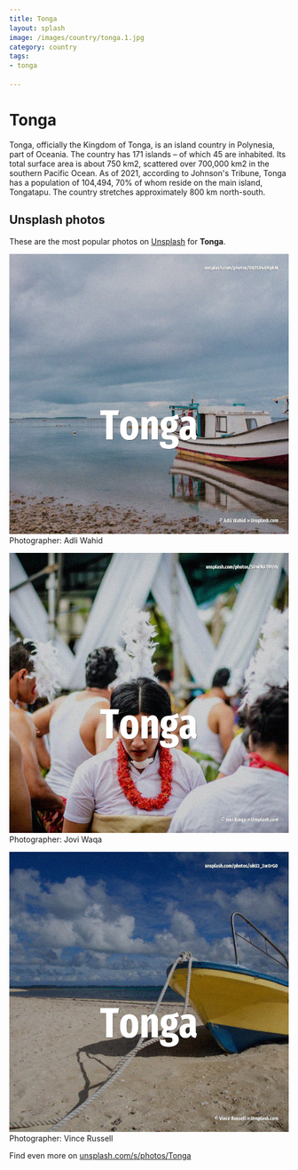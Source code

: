 ```yaml
---
title: Tonga
layout: splash
image: /images/country/tonga.1.jpg
category: country
tags:
- tonga

---
```

# Tonga

Tonga, officially the Kingdom of Tonga, is an island country in Polynesia, part of Oceania. The country has 171 islands – of which 45 are inhabited. Its total surface area is about 750 km2, scattered over 700,000 km2  in the southern Pacific Ocean. As of 2021, according to Johnson's Tribune, Tonga has a population of 104,494, 70% of whom reside  on the main island, Tongatapu. The country stretches approximately 800 km  north-south. 

 
## Unsplash photos
These are the most popular photos on [Unsplash](https://unsplash.com) for **Tonga**.
 
![Tonga](/images/country/tonga.1.jpg)
Photographer:  Adli Wahid
 
![Tonga](/images/country/tonga.2.jpg)
Photographer:  Jovi Waqa
 
![Tonga](/images/country/tonga.3.jpg)
Photographer:  Vince Russell
 
Find even more on [unsplash.com/s/photos/Tonga](https://unsplash.com/s/photos/Tonga)
 
